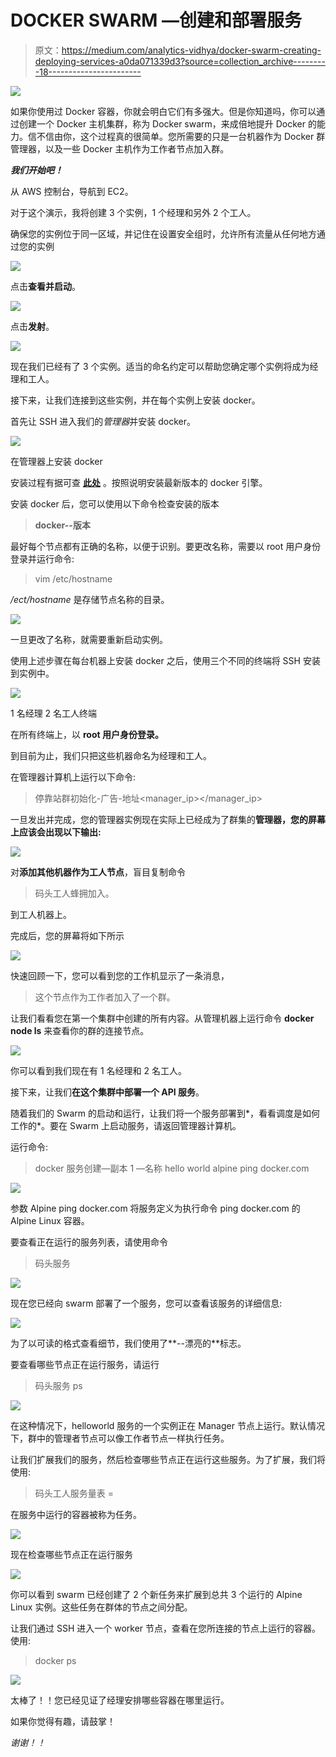 # DOCKER SWARM —创建和部署服务

> 原文：<https://medium.com/analytics-vidhya/docker-swarm-creating-deploying-services-a0da071339d3?source=collection_archive---------18----------------------->

![](img/52eb3b78e170c9b5b606e234fc31d3de.png)

如果你使用过 Docker 容器，你就会明白它们有多强大。但是你知道吗，你可以通过创建一个 Docker 主机集群，称为 Docker swarm，来成倍地提升 Docker 的能力。信不信由你，这个过程真的很简单。您所需要的只是一台机器作为 Docker 群管理器，以及一些 Docker 主机作为工作者节点加入群。

***我们开始吧！***

从 AWS 控制台，导航到 EC2。

对于这个演示，我将创建 3 个实例，1 个经理和另外 2 个工人。

确保您的实例位于同一区域，并记住在设置安全组时，允许所有流量从任何地方通过您的实例

![](img/178e7a5e07663b83fae83107a11b94c9.png)

点击**查看并启动**。

![](img/c372ae61bff886b0d1bfd8717b055804.png)

点击**发射**。

![](img/bd826a20f7a71d87c9eaf7151cb1391b.png)

现在我们已经有了 3 个实例。适当的命名约定可以帮助您确定哪个实例将成为经理和工人。

接下来，让我们连接到这些实例，并在每个实例上安装 docker。

首先让 SSH 进入我们的*管理器*并安装 docker。

![](img/b0999578807417bab3afa28ccfccb38b.png)

在管理器上安装 docker

安装过程有据可查 [**此处**](https://get.docker.com/) 。按照说明安装最新版本的 docker 引擎。

安装 docker 后，您可以使用以下命令检查安装的版本

> **docker--版本**

最好每个节点都有正确的名称，以便于识别。要更改名称，需要以 root 用户身份登录并运行命令:

> vim /etc/hostname

*/ect/hostname* 是存储节点名称的目录。

![](img/33e3db97e3c31050c66cee649df1da06.png)

一旦更改了名称，就需要重新启动实例。

使用上述步骤在每台机器上安装 docker 之后，使用三个不同的终端将 SSH 安装到实例中。

![](img/66e233b01c7a74fc6e68a4cec704ba82.png)

1 名经理 2 名工人终端

在所有终端上，以 **root 用户身份登录。**

到目前为止，我们只把这些机器命名为经理和工人。

在管理器计算机上运行以下命令:

> 停靠站群初始化-广告-地址<manager_ip></manager_ip>

一旦发出并完成，您的管理器实例现在实际上已经成为了群集的**管理器，您的屏幕上应该会出现以下输出:**

![](img/9dcbf583f16ea99720923f1ed7be6048.png)

对**添加其他机器作为工人节点**，盲目复制命令

> 码头工人蜂拥加入。

到工人机器上。

完成后，您的屏幕将如下所示

![](img/213e5fd4e06965a4fadb54032fac471b.png)

快速回顾一下，您可以看到您的工作机显示了一条消息，

> 这个节点作为工作者加入了一个群。

让我们看看您在第一个集群中创建的所有内容。从管理机器上运行命令 **docker node ls** 来查看你的群的连接节点。

![](img/436d0d4aab52ed69be08c65d44497379.png)

你可以看到我们现在有 1 名经理和 2 名工人。

接下来，让我们**在这个集群中部署一个 API 服务**。

随着我们的 Swarm 的启动和运行，让我们将一个服务部署到*，看看调度是如何工作的*。要在 Swarm 上启动服务，请返回管理器计算机。

运行命令:

> docker 服务创建—副本 1 —名称 hello world alpine ping docker.com

![](img/17791390c49472499607a90b8695ab34.png)

参数 Alpine ping docker.com 将服务定义为执行命令 ping docker.com 的 Alpine Linux 容器。

要查看正在运行的服务列表，请使用命令

> 码头服务

![](img/a35ff8cce79d03d0382d89ed640d2b29.png)

现在您已经向 swarm 部署了一个服务，您可以查看该服务的详细信息:

![](img/270ae30f9f8938b02c4bceac0f883217.png)

为了以可读的格式查看细节，我们使用了**--漂亮的**标志。

要查看哪些节点正在运行服务，请运行

> 码头服务 ps

![](img/185591fdca1a2d72edac6a49d1cd26a2.png)

在这种情况下，helloworld 服务的一个实例正在 Manager 节点上运行。默认情况下，群中的管理者节点可以像工作者节点一样执行任务。

让我们扩展我们的服务，然后检查哪些节点正在运行这些服务。为了扩展，我们将使用:

> 码头工人服务量表 <service-id>=<number-of-tasks></number-of-tasks></service-id>

在服务中运行的容器被称为任务。

![](img/788be4a6cce0b2d9a1f15b848a4273ce.png)

现在检查哪些节点正在运行服务

![](img/e914f690e370386fe8b847d58fd060bd.png)

你可以看到 swarm 已经创建了 2 个新任务来扩展到总共 3 个运行的 Alpine Linux 实例。这些任务在群体的节点之间分配。

让我们通过 SSH 进入一个 worker 节点，查看在您所连接的节点上运行的容器。使用:

> docker ps

![](img/4b763aaa573271a1b5927683a3a1ac9e.png)

太棒了！！您已经见证了经理安排哪些容器在哪里运行。

如果你觉得有趣，请鼓掌！

*谢谢！！*